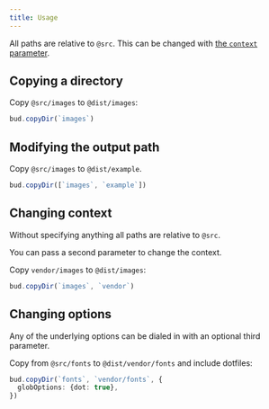 ```yaml
---
title: Usage
---
```


All paths are relative to `@src`. This can be changed with [the `context` parameter](#changing-context).

## Copying a directory

Copy `@src/images` to `@dist/images`:

```typescript title=bud.config.js
bud.copyDir(`images`)
```

## Modifying the output path

Copy `@src/images` to `@dist/example`.

```typescript title=bud.config.js
bud.copyDir([`images`, `example`])
```

## Changing context

Without specifying anything all paths are relative to `@src`.

You can pass a second parameter to change the context.

Copy `vendor/images` to `@dist/images`:

```typescript title=bud.config.js
bud.copyDir(`images`, `vendor`)
```

## Changing options

Any of the underlying options can be dialed in with an optional third parameter.

Copy from `@src/fonts` to `@dist/vendor/fonts` and include dotfiles:

```typescript title=bud.config.js
bud.copyDir(`fonts`, `vendor/fonts`, {
  globOptions: {dot: true},
})
```

